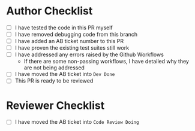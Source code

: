 # Author Checklist

- [ ] I have tested the code in this PR myself
- [ ] I have removed debugging code from this branch
- [ ] I have added an AB ticket number to this PR
- [ ] I have proven the existing test suites still work
- [ ] I have addressed any errors raised by the Github Workflows
  - If there are some non-passing workflows, I have detailed why they are not being addressed
- [ ] I have moved the AB ticket into `Dev Done`
- [ ] This PR is ready to be reviewed

# Reviewer Checklist

- [ ] I have moved the AB ticket into `Code Review Doing`
